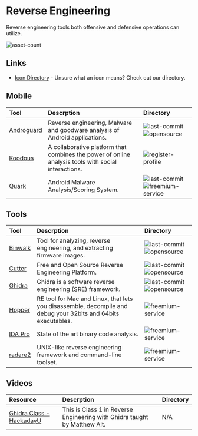 # Reverse Engineering

Reverse engineering tools both offensive and defensive operations can utilize.

![asset-count](https://img.shields.io/badge/Tools%20%26%20Resources%20Available-10-947cb0?style=for-the-badge)

## Links <!-- {docsify-ignore} -->

- [Icon Directory](../ICONS.md) - Unsure what an icon means? Check out our directory.

## Mobile

| Tool | Descrption | Directory |
| :--- | :--- | :--- |
| [Androguard](https://github.com/androguard/androguard) | Reverse engineering, Malware and goodware analysis of Android applications. | ![last-commit](https://img.shields.io/github/last-commit/androguard/androguard?color=947cb0&style=flat-square) ![opensource](https://raw.githubusercontent.com/InfosecHouse/InfosecHouse/main/docs/icons/opensource.png) |
| [Koodous](https://koodous.com/) | A collaborative platform that combines the power of online analysis tools with social interactions. | ![register-profile](https://raw.githubusercontent.com/InfosecHouse/InfosecHouse/main/docs/icons/register-profile.png) |
| [Quark](https://github.com/quark-engine/quark-engine) | Android Malware Analysis/Scoring System. | ![last-commit](https://img.shields.io/github/last-commit/quark-engine/quark-engine?color=947cb0&style=flat-square) ![freemium-service](https://raw.githubusercontent.com/InfosecHouse/InfosecHouse/main/docs/icons/freemium-service.png) |


## Tools

| Tool | Descrption | Directory |
| :--- | :--- | :--- |
| [Binwalk](https://github.com/ReFirmLabs/binwalk) | Tool for analyzing, reverse engineering, and extracting firmware images.  |  ![last-commit](https://img.shields.io/github/last-commit/ReFirmLabs/binwalk?color=947cb0&style=flat-square) ![opensource](https://raw.githubusercontent.com/InfosecHouse/InfosecHouse/main/docs/icons/opensource.png) |
| [Cutter](https://github.com/rizinorg/cutter) | Free and Open Source Reverse Engineering Platform. |  ![last-commit](https://img.shields.io/github/last-commit/rizinorg/cutter?color=947cb0&style=flat-square) ![opensource](https://raw.githubusercontent.com/InfosecHouse/InfosecHouse/main/docs/icons/opensource.png) |
| [Ghidra](https://github.com/NationalSecurityAgency/ghidra) | Ghidra is a software reverse engineering \(SRE\) framework. | ![last-commit](https://img.shields.io/github/last-commit/NationalSecurityAgency/ghidra?color=947cb0&style=flat-square) ![opensource](https://raw.githubusercontent.com/InfosecHouse/InfosecHouse/main/docs/icons/opensource.png) |
| [Hopper](https://www.hopperapp.com/) | RE tool for Mac and Linux, that lets you disassemble, decompile and debug your 32bits and 64bits executables. | ![freemium-service](https://raw.githubusercontent.com/InfosecHouse/InfosecHouse/main/docs/icons/freemium-service.png) |
| [IDA Pro](https://hex-rays.com/) | State of the art binary code analysis. | ![freemium-service](https://raw.githubusercontent.com/InfosecHouse/InfosecHouse/main/docs/icons/freemium-service.png) |
| [radare2](https://github.com/radareorg/radare2) | UNIX-like reverse engineering framework and command-line toolset. | ![freemium-service](https://raw.githubusercontent.com/InfosecHouse/InfosecHouse/main/docs/icons/freemium-service.png) |

## Videos

| Resource | Descrption | Directory |
| :--- | :--- | :--- |
| [Ghidra Class - HackadayU](https://www.youtube.com/watch?v=d4Pgi5XML8E) | This is Class 1 in Reverse Engineering with Ghidra taught by Matthew Alt. | N/A |

